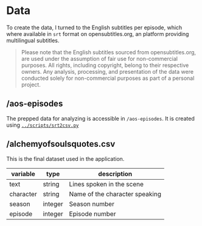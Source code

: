 # Data
To create the data, I turned to the English subtitles per episode, which where available in `srt` format on opensubtitles.org, an platform providing multilingual subtitles.
> Please note that the English subtitles sourced from opensubtitles.org, are used under the assumption of fair use for non-commercial purposes. All rights, including copyright, belong to their respective owners. Any analysis, processing, and presentation of the data were conducted solely for non-commercial purposes as part of a personal project.

## /aos-episodes
The prepped data for analyzing is accessible in `/aos-episodes`. It is created using [`../scripts/srt2csv.py`](../scripts/srt2csv.py)

## /alchemyofsoulsquotes.csv
This is the final dataset used in the application.

| variable  | type    | description                    |
|-----------|---------|--------------------------------|
| text      | string  | Lines spoken in the scene      |
| character | string  | Name of the character speaking |
| season    | integer | Season number                  |
| episode   | integer | Episode number                 |

